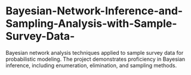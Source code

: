 # Bayesian-Network-Inference-and-Sampling-Analysis-with-Sample-Survey-Data-
Bayesian network analysis techniques applied to sample survey data for probabilistic modeling. The project demonstrates proficiency in Bayesian inference, including enumeration, elimination, and sampling methods.
